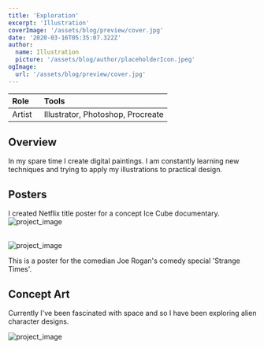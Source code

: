 ```yaml
---
title: 'Exploration'
excerpt: 'Illustration'
coverImage: '/assets/blog/preview/cover.jpg'
date: '2020-03-16T05:35:07.322Z'
author:
  name: Illustration
  picture: '/assets/blog/author/placeholderIcon.jpeg'
ogImage:
  url: '/assets/blog/preview/cover.jpg'
---
```


| Role   | Tools    | 
| :----- | :------- |
| Artist &nbsp;| Illustrator, Photoshop, Procreate |

## Overview

In my spare time I create digital paintings. I am constantly learning new techniques and trying to apply my illustrations to practical design. 

## Posters

I created Netflix title poster for a concept Ice Cube documentary. 
![project_image](../assets/blog/preview/icecube.png)
<br></br>

![project_image](../assets/blog/preview/joerogan.jpg)

This is a poster for the comedian Joe Rogan's comedy special 'Strange Times'.

## Concept Art

Currently I've been fascinated with space and so I have been exploring alien character designs. 

![project_image](../assets/blog/preview/cover.jpg)
